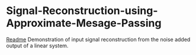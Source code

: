 # Signal-Reconstruction-using-Approximate-Mesage-Passing
[Readme](https://github.com/EziGo96/Signal-Reconstruction-using-Approximate-Mesage-Passing/blob/main/Hw9_2.pdf)
Demonstration of input signal reconstruction from the noise added output of a linear system.
